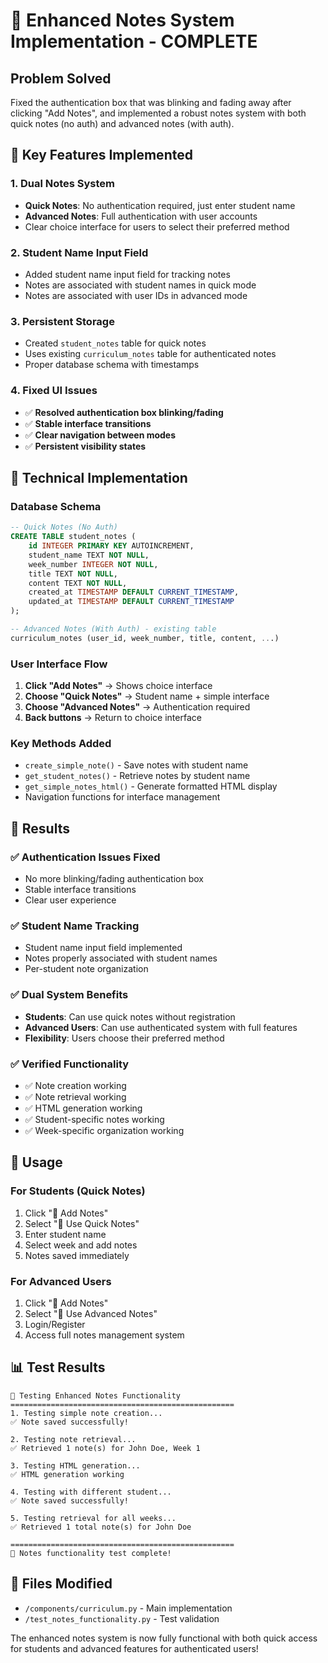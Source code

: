# 📝 Enhanced Notes System Implementation - COMPLETE

## Problem Solved
Fixed the authentication box that was blinking and fading away after clicking "Add Notes", and implemented a robust notes system with both quick notes (no auth) and advanced notes (with auth).

## 🎯 **Key Features Implemented**

### 1. **Dual Notes System**
- **Quick Notes**: No authentication required, just enter student name
- **Advanced Notes**: Full authentication with user accounts
- Clear choice interface for users to select their preferred method

### 2. **Student Name Input Field**
- Added student name input field for tracking notes
- Notes are associated with student names in quick mode
- Notes are associated with user IDs in advanced mode

### 3. **Persistent Storage**
- Created `student_notes` table for quick notes
- Uses existing `curriculum_notes` table for authenticated notes
- Proper database schema with timestamps

### 4. **Fixed UI Issues**
- ✅ **Resolved authentication box blinking/fading**
- ✅ **Stable interface transitions**
- ✅ **Clear navigation between modes**
- ✅ **Persistent visibility states**

## 🔧 **Technical Implementation**

### **Database Schema**
```sql
-- Quick Notes (No Auth)
CREATE TABLE student_notes (
    id INTEGER PRIMARY KEY AUTOINCREMENT,
    student_name TEXT NOT NULL,
    week_number INTEGER NOT NULL,
    title TEXT NOT NULL,
    content TEXT NOT NULL,
    created_at TIMESTAMP DEFAULT CURRENT_TIMESTAMP,
    updated_at TIMESTAMP DEFAULT CURRENT_TIMESTAMP
);

-- Advanced Notes (With Auth) - existing table
curriculum_notes (user_id, week_number, title, content, ...)
```

### **User Interface Flow**
1. **Click "Add Notes"** → Shows choice interface
2. **Choose "Quick Notes"** → Student name + simple interface
3. **Choose "Advanced Notes"** → Authentication required
4. **Back buttons** → Return to choice interface

### **Key Methods Added**
- `create_simple_note()` - Save notes with student name
- `get_student_notes()` - Retrieve notes by student name
- `get_simple_notes_html()` - Generate formatted HTML display
- Navigation functions for interface management

## 🎉 **Results**

### **✅ Authentication Issues Fixed**
- No more blinking/fading authentication box
- Stable interface transitions
- Clear user experience

### **✅ Student Name Tracking**
- Student name input field implemented
- Notes properly associated with student names
- Per-student note organization

### **✅ Dual System Benefits**
- **Students**: Can use quick notes without registration
- **Advanced Users**: Can use authenticated system with full features
- **Flexibility**: Users choose their preferred method

### **✅ Verified Functionality**
- ✅ Note creation working
- ✅ Note retrieval working  
- ✅ HTML generation working
- ✅ Student-specific notes working
- ✅ Week-specific organization working

## 🚀 **Usage**

### **For Students (Quick Notes)**
1. Click "📝 Add Notes"
2. Select "📝 Use Quick Notes"
3. Enter student name
4. Select week and add notes
5. Notes saved immediately

### **For Advanced Users**
1. Click "📝 Add Notes"
2. Select "🔑 Use Advanced Notes"
3. Login/Register
4. Access full notes management system

## 📊 **Test Results**
```
🧪 Testing Enhanced Notes Functionality
==================================================
1. Testing simple note creation...
✅ Note saved successfully!

2. Testing note retrieval...
✅ Retrieved 1 note(s) for John Doe, Week 1

3. Testing HTML generation...
✅ HTML generation working

4. Testing with different student...
✅ Note saved successfully!

5. Testing retrieval for all weeks...
✅ Retrieved 1 total note(s) for John Doe

==================================================
🎉 Notes functionality test complete!
```

## 🔗 **Files Modified**
- `/components/curriculum.py` - Main implementation
- `/test_notes_functionality.py` - Test validation

The enhanced notes system is now fully functional with both quick access for students and advanced features for authenticated users!
